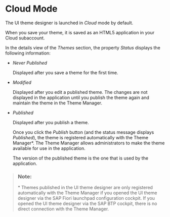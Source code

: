<!-- loiob4815826cb6542758bdb9ff8f1ba5205 -->

# Cloud Mode

The UI theme designer is launched in *Cloud* mode by default.

When you save your theme, it is saved as an HTML5 application in your Cloud subaccount.

In the details view of the *Themes* section, the property *Status* displays the following information:

-   *Never Published*

    Displayed after you save a theme for the first time.

-   *Modified*

    Displayed after you edit a published theme. The changes are not displayed in the application until you publish the theme again and maintain the theme in the Theme Manager.

-   *Published*

    Displayed after you publish a theme.

    Once you click the *Publish* button \(and the status message displays *Published*\), the theme is registered automatically with the Theme Manager\*. The Theme Manager allows administrators to make the theme available for use in the application.

    The version of the published theme is the one that is used by the application.


> ### Note:  
> \* Themes published in the UI theme designer are only registered automatically with the Theme Manager if you opened the UI theme designer via the SAP Fiori launchpad configuration cockpit. If you opened the UI theme designer via the SAP BTP cockpit, there is no direct connection with the Theme Manager.


